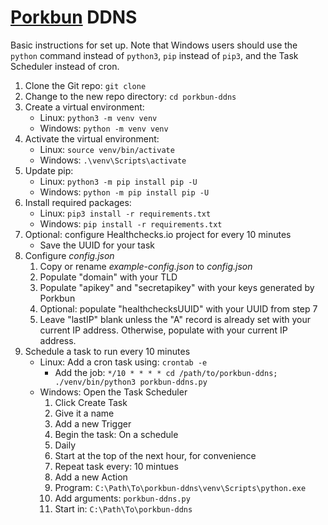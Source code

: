 # [Porkbun](https://www.porkbun.com/) DDNS

Basic instructions for set up. Note that Windows users should use the `python` command instead of `python3`, `pip` instead of `pip3`, and the Task Scheduler instead of cron.

1. Clone the Git repo: `git clone`
2. Change to the new repo directory: `cd porkbun-ddns`
3. Create a virtual environment:
	- Linux: `python3 -m venv venv`
	- Windows: `python -m venv venv`
4. Activate the virtual environment:
	- Linux: `source venv/bin/activate`
	- Windows: `.\venv\Scripts\activate`
5. Update pip:
	- Linux: `python3 -m pip install pip -U`
	- Windows: `python -m pip install pip -U`
6. Install required packages:
	- Linux: `pip3 install -r requirements.txt`
	- Windows: `pip install -r requirements.txt`
7. Optional: configure Healthchecks.io project for every 10 minutes
	- Save the UUID for your task
8. Configure *config.json*
    1. Copy or rename *example-config.json* to *config.json*
    2. Populate "domain" with your TLD
    3. Populate "apikey" and "secretapikey" with your keys generated by Porkbun
    4. Optional: populate "healthchecksUUID" with your UUID from step 7
    5. Leave "lastIP" blank unless the "A" record is already set with your current IP address. Otherwise, populate with your current IP address.
9. Schedule a task to run every 10 minutes
    - Linux: Add a cron task using: `crontab -e`
		- Add the job: `*/10 * * * * cd /path/to/porkbun-ddns; ./venv/bin/python3 porkbun-ddns.py`
    - Windows: Open the Task Scheduler
        1. Click Create Task
        2. Give it a name
        3. Add a new Trigger
        4. Begin the task: On a schedule
        5. Daily
        6. Start at the top of the next hour, for convenience
        7. Repeat task every: 10 mintues
        8. Add a new Action
        9. Program: `C:\Path\To\porkbun-ddns\venv\Scripts\python.exe`
        10. Add arguments: `porkbun-ddns.py`
        11. Start in: `C:\Path\To\porkbun-ddns`
